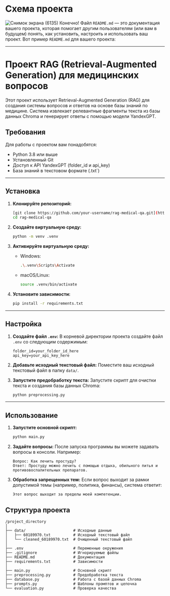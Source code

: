 # Схема проекта 
![Снимок экрана (6135)](https://github.com/user-attachments/assets/c38dffb3-32a2-4811-8d1b-dd672f3f183e)
Конечно! Файл `README.md` — это документация вашего проекта, которая помогает другим пользователям (или вам в будущем) понять, как установить, настроить и использовать ваш проект. Вот пример `README.md` для вашего проекта:

---

# Проект RAG (Retrieval-Augmented Generation) для медицинских вопросов

Этот проект использует Retrieval-Augmented Generation (RAG) для создания системы вопросов и ответов на основе базы знаний по медицине. Система извлекает релевантные фрагменты текста из базы данных Chroma и генерирует ответы с помощью модели YandexGPT.

## Требования

Для работы с проектом вам понадобятся:
- Python 3.8 или выше
- Установленный Git
- Доступ к API YandexGPT (folder_id и api_key)
- База знаний в текстовом формате (.txt`)

---

## Установка

1. **Клонируйте репозиторий:**
   ```bash
   [git clone https://github.com/your-username/rag-medical-qa.git](https://github.com/IrinaMartynovaR/test_rag.git)
   cd rag-medical-qa
   ```

2. **Создайте виртуальную среду:**
   ```bash
   python -m venv .venv
   ```

3. **Активируйте виртуальную среду:**
   - Windows:
     ```bash
     .\.venv\Scripts\Activate
     ```
   - macOS/Linux:
     ```bash
     source .venv/bin/activate
     ```

4. **Установите зависимости:**
   ```bash
   pip install -r requirements.txt
   ```

---

## Настройка

1. **Создайте файл `.env`:**
   В корневой директории проекта создайте файл `.env` со следующим содержимым:
   ```plaintext
   folder_id=your_folder_id_here
   api_key=your_api_key_here
   ```

2. **Добавьте исходный текстовый файл:**
   Поместите ваш исходный текстовый файл в папку `data/`.

3. **Запустите предобработку текста:**
   Запустите скрипт для очистки текста и создания базы данных Chroma:
   ```bash
   python preprocessing.py
   ```

---

## Использование

1. **Запустите основной скрипт:**
   ```bash
   python main.py
   ```

2. **Задайте вопросы:**
   После запуска программы вы можете задавать вопросы в консоли. Например:
   ```plaintext
   Вопрос: Как лечить простуду?
   Ответ: Простуду можно лечить с помощью отдыха, обильного питья и противовоспалительных препаратов.
   ```

3. **Обработка запрещенных тем:**
   Если вопрос выходит за рамки допустимой темы (например, политика, финансы), система ответит:
   ```plaintext
   Этот вопрос выходит за пределы моей компетенции.
   ```

## Структура проекта

```
/project_directory
│
├── data/                     # Исходные данные
│   ├── 60189970.txt          # Исходный текстовый файл
│   └── cleaned_60189970.txt  # Очищенный текстовый файл
│
├── .env                      # Переменные окружения
├── .gitignore                # Игнорируемые файлы
├── README.md                 # Документация
├── requirements.txt          # Зависимости
│
├── main.py                   # Основной скрипт
├── preprocessing.py          # Предобработка текста
├── database.py               # Работа с базой данных Chroma
├── prompts.py                # Шаблоны промптов и цепочка
└── evaluation.py             # Проверка качества
```


